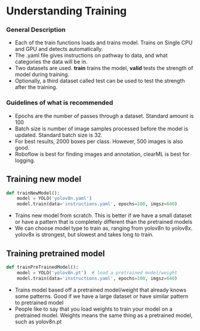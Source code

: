 # Understanding Training

### General Description
* Each of the train functions loads and trains model. Trains on Single CPU and GPU and detects automatically.
* The .yaml file gives instructions on pathway to data, and what categories the data will be in.
* Two datasets are used. **train** trains the model, **valid** tests the strength of model during training.
* Optionally, a third dataset called test can be used to test the strength after the training.

### Guidelines of what is recommended
* Epochs are the number of passes through a dataset. Standard amount is 100
* Batch size is number of image samples processed before the model is updated. Standard batch size is 32.
* For best results, 2000 boxes per class. However, 500 images is also good.
* Roboflow is best for finding images and annotation, clearML is best for logging.

## Training new model
``` Python
def trainNewModel():
    model = YOLO('yolov8n.yaml')
    model.train(data='instructions.yaml', epochs=100, imgsz=640)
```
* Trains new model from scratch. This is better if we have a small dataset or have a pattern that is completely different than the pretrained models
* We can choose model type to train as, ranging from yolov8n to yolov8x. yolov8x is strongest, but slowest and takes long to train.

## Training pretrained model
``` Python
def trainPreTrainedModel():
    model = YOLO('yolov8n.pt')  # load a pretrained model/weight
    model.train(data='instructions.yaml', epochs=100, imgsz=640)
```
* Trains model based off a pretrained model/weight that already knows some patterns. Good if we have a large dataset or have similar pattern to pretrained model
* People like to say that you load weights to train your model on a pretrained model. Weights means the same thing as a pretrained model, such as yolov8n.pt
